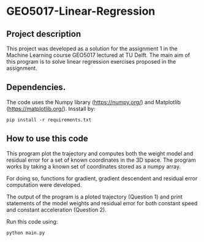 # GEO5017-Linear-Regression

## Project description

This project was developed as a solution for the assignment 1 in the Machine Learning course GEO5017 lectured at TU Delft.
The main aim of this program is to solve linear regression exercises proposed in the assignment.

## Dependencies.

The code uses the Numpy library (https://numpy.org/) and Matplotlib (https://matplotlib.org/). Insstall by:

`pip install -r requirements.txt`

## How to use this code

This program plot the trajectory and computes both the weight model and residual error for a set of known coordinates in the 3D space. The program works by taking a known set of coordinates stored as a numpy array.

For doing so, functions for gradient, gradient descendent and residual error computation were developed.

The output of the program is a ploted trajectory (Question 1) and print statements of the model weights and residual error for both constant speed and constant acceleration (Question 2).

Run this code using:

`python main.py`
